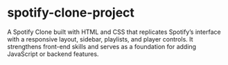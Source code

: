# spotify-clone-project
A Spotify Clone built with HTML and CSS that replicates Spotify’s interface with a responsive layout, sidebar, playlists, and player controls. It strengthens front-end skills and serves as a foundation for adding JavaScript or backend features.
